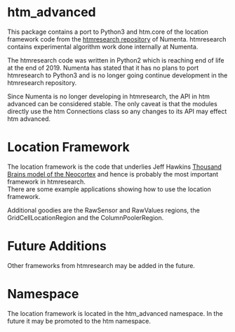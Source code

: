 htm_advanced
==============

This package contains a port to Python3 and htm.core of the location framework code from the [htmresearch repository](https://github.com/numenta/htmresearch) of Numenta. 
htmresearch contains experimental algorithm work done internally at Numenta.

The htmresearch code was written in Python2 which is reaching end of life at the end of 2019. Numenta has stated that it has no plans to port htmresearch to Python3 and is no longer going continue development in the htmresearch repository.

Since Numenta is no longer developing in htmresearch, the API in htm advanced can be considered stable. The only caveat is that the modules directly use the htm Connections class so any changes to its API may effect htm advanced.

Location Framework
==============
The location framework is the code that underlies Jeff Hawkins [Thousand Brains model of the Neocortex](https://numenta.com/neuroscience-research/research-publications/papers/a-framework-for-intelligence-and-cortical-function-based-on-grid-cells-in-the-neocortex/) and hence is probably the most important framework in htmresearch.  
There are some example applications showing how to use the location framework.

Additional goodies are the RawSensor and RawValues regions, the GridCellLocationRegion and the ColumnPoolerRegion.

Future Additions
================
Other frameworks from htmresearch may be added in the future.

Namespace
=========
The location framework is located in the htm_advanced namespace. In the future it may be promoted to the htm namespace.